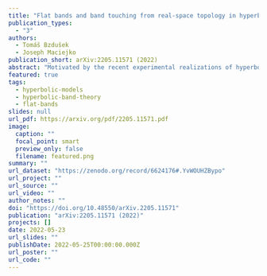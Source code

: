 ```yaml
---
title: "Flat bands and band touching from real-space topology in hyperbolic lattices"
publication_types:
  - "3"
authors:
  - Tomáš Bzdušek
  - Joseph Maciejko
publication_short: arXiv:2205.11571 (2022)
abstract: "Motivated by the recent experimental realizations of hyperbolic lattices in circuit quantum electrodynamics and in classical electric-circuit networks, we study flat bands and band-touching phenomena in such lattices. We analyze noninteracting nearest-neighbor hopping models on hyperbolic analogs of the kagome and dice lattices with heptagonal and octagonal symmetry. We show that two characteristic features of the energy spectrum of those models, namely the fraction of states in the flat band as well as the number of touching points between the flat band and the dispersive bands, can both be captured exactly by a combination of real-space topology arguments and a reciprocal-space description via the formalism of hyperbolic band theory. Furthermore, using real-space numerical diagonalization on finite lattices with periodic boundary conditions, we obtain new insights into higher-dimensional irreducible representations of the non-Euclidean (Fuchsian) translation group of hyperbolic lattices. First, we find that the fraction of states in the flat band is the same for Abelian and non-Abelian hyperbolic Bloch states. Second, we find that only Abelian states participate in the formation of touching points between the flat and dispersive bands."
featured: true
tags:
  - hyperbolic-models
  - hyperbolic-band-theory
  - flat-bands
slides: null
url_pdf: https://arxiv.org/pdf/2205.11571.pdf
image:
  caption: ""
  focal_point: smart
  preview_only: false
  filename: featured.png
summary: ""
url_dataset: "https://zenodo.org/record/6624176#.YvWOUHZBypo"
url_project: ""
url_source: ""
url_video: ""
author_notes: ""
doi: "https://doi.org/10.48550/arXiv.2205.11571"
publication: "arXiv:2205.11571 (2022)"
projects: []
date: 2022-05-23
url_slides: ""
publishDate: 2022-05-25T00:00:00.000Z
url_poster: ""
url_code: ""
---
```

